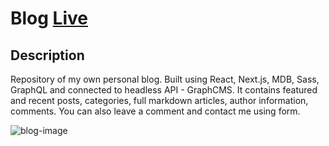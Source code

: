 # Blog  [Live](https://blog-app-fkozlicki.vercel.app/)

## Description

Repository of my own personal blog. Built using React, Next.js, MDB, Sass, GraphQL and connected to headless API - GraphCMS. It contains featured and recent posts, categories, full markdown articles, author information, comments. You can also leave a comment and contact me using form.

![blog-image](https://user-images.githubusercontent.com/93607858/160187635-6acfec24-7287-4369-833f-b7080039ec4d.png)
